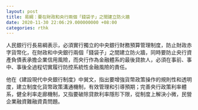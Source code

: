 ```yaml
---
layout: post
title: 易綱：要在財政和央行兩個「錢袋子」之間建立防火牆
date: 2020-11-30 22:06:29.000000000 +08:00
categories: rthk
---
```


人民銀行行長易綱表示，必須實行獨立的中央銀行財務預算管理制度，防止財政赤字貨幣化，在財政和中央銀行兩個「錢袋子」之間建立防火牆，同時要防止央行資產負債表承擔企業信用風險，而央行作為金融體系的最後貸款人，必須在事前、事中、事後全過程切實履行防控系統性金融風險的責任。

他在《建設現代中央銀行制度》中巽文，指出要增強貨幣政策操作的規則性和透明度，建立制度化貨幣政策溝通機制，有效管理和引導預期；完善央行政策利率體系，健全利率走廊機制，又指要破除貸款利率隱形下限，從制度上解決小微，民營企業融資難融資貴問題。
